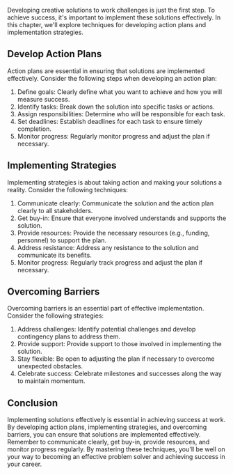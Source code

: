 
Developing creative solutions to work challenges is just the first step. To achieve success, it's important to implement these solutions effectively. In this chapter, we'll explore techniques for developing action plans and implementation strategies.

Develop Action Plans
--------------------

Action plans are essential in ensuring that solutions are implemented effectively. Consider the following steps when developing an action plan:

1. Define goals: Clearly define what you want to achieve and how you will measure success.
2. Identify tasks: Break down the solution into specific tasks or actions.
3. Assign responsibilities: Determine who will be responsible for each task.
4. Set deadlines: Establish deadlines for each task to ensure timely completion.
5. Monitor progress: Regularly monitor progress and adjust the plan if necessary.

Implementing Strategies
-----------------------

Implementing strategies is about taking action and making your solutions a reality. Consider the following techniques:

1. Communicate clearly: Communicate the solution and the action plan clearly to all stakeholders.
2. Get buy-in: Ensure that everyone involved understands and supports the solution.
3. Provide resources: Provide the necessary resources (e.g., funding, personnel) to support the plan.
4. Address resistance: Address any resistance to the solution and communicate its benefits.
5. Monitor progress: Regularly track progress and adjust the plan if necessary.

Overcoming Barriers
-------------------

Overcoming barriers is an essential part of effective implementation. Consider the following strategies:

1. Address challenges: Identify potential challenges and develop contingency plans to address them.
2. Provide support: Provide support to those involved in implementing the solution.
3. Stay flexible: Be open to adjusting the plan if necessary to overcome unexpected obstacles.
4. Celebrate success: Celebrate milestones and successes along the way to maintain momentum.

Conclusion
----------

Implementing solutions effectively is essential in achieving success at work. By developing action plans, implementing strategies, and overcoming barriers, you can ensure that solutions are implemented effectively. Remember to communicate clearly, get buy-in, provide resources, and monitor progress regularly. By mastering these techniques, you'll be well on your way to becoming an effective problem solver and achieving success in your career.
